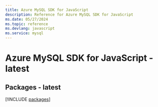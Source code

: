 ```yaml
---
title: Azure MySQL SDK for JavaScript
description: Reference for Azure MySQL SDK for JavaScript
ms.date: 05/27/2024
ms.topic: reference
ms.devlang: javascript
ms.service: mysql
---
```

# Azure MySQL SDK for JavaScript - latest
## Packages - latest
[!INCLUDE [packages](mysql-index.md)]